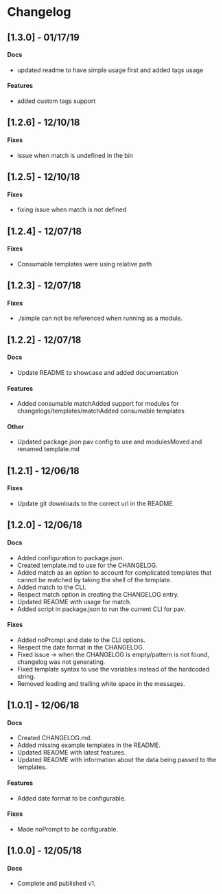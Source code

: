 # Changelog

## [1.3.0] - 01/17/19

#### Docs
- updated readme to have simple usage first and added tags usage


#### Features
- added custom tags support





## [1.2.6] - 12/10/18



#### Fixes
- issue when match is undefined in the bin




## [1.2.5] - 12/10/18



#### Fixes
- fixing issue when match is not defined




## [1.2.4] - 12/07/18



#### Fixes
- Consumable  templates were using relative path




## [1.2.3] - 12/07/18



#### Fixes
- ./simple can not be referenced when running as a module.




## [1.2.2] - 12/07/18

#### Docs
- Update README to showcase <rootDir> and added documentation


#### Features
- Added consumable matchAdded support for modules for changelogs/templates/matchAdded consumable templates




#### Other
- Updated package.json pav config to use <rootDir> and modulesMoved and renamed template.md


## [1.2.1] - 12/06/18



#### Fixes
- Update git downloads to the correct url in the README.




## [1.2.0] - 12/06/18
#### Docs
- Added configuration to package.json.
- Created template.md to use for the CHANGELOG.
- Added match as an option to account for complicated templates that cannot be matched by taking the shell of the template.
- Added match to the CLI.
- Respect match option in creating the CHANGELOG entry.
- Updated README with usage for match.
- Added script in package.json to run the current CLI for pav.

#### Fixes
- Added noPrompt and date to the CLI options.
- Respect the date format in the CHANGELOG.
- Fixed issue -> when the CHANGELOG is empty/pattern is not found, changelog was not generating.
- Fixed template syntax to use the variables instead of the hardcoded string.
- Removed leading and trailing white space in the messages.


## [1.0.1] - 12/06/18
#### Docs
- Created CHANGELOG.md.
- Added missing example templates in the README.
- Updated README with latest features.
- Updated README with information about the data being passed to the templates.



#### Features
- Added date format to be configurable.



#### Fixes
- Made noPrompt to be configurable.





## [1.0.0] - 12/05/18
#### Docs
- Complete and published v1.






